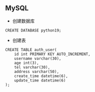 ## MySQL


- 创建数据库
```
CREATE DATABASE python19;
```

- 创建表
```
CREATE TABLE auth_user(
    id int PRIMARY KEY AUTO_INCREMENT,
    username varchar(30),
    age int(3),
    tel varchar(30),
    address varchar(50),
    create_time datetime(6),
    update_time datetime(6)
);
```

